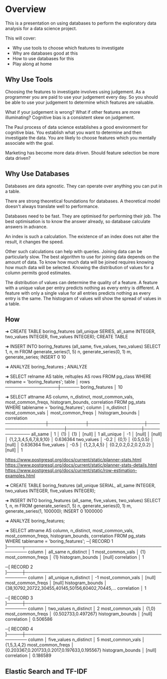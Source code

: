 Overview
========

This is a presentation on using databases to perform the exploratory data analysis for a data science project.

This will cover:
 * Why use tools to choose which features to investigate
 * Why are databases good at this
 * How to use databases for this
 * Play along at home

Why Use Tools
-------------

Choosing the features to investigate involves using judgement.
As a programmer you are paid to use your judgement every day.
So you should be able to use your judgement to determine which features are valuable.

What if your judgement is wrong?
What if other features are more illuminating?
Cognitive bias is a consistent skew on judgement.

The Paul process of data science establishes a good environment for cognitive bias.
You establish what you want to determine and then investigate the data.
You are likely to choose features which you mentally associate with the goal.

Marketing has become more data driven.
Should feature selection be more data driven?

Why Use Databases
-----------------

Databases are data agnostic.
They can operate over anything you can put in a table.

There are strong theoretical foundations for databases.
A theoretical model doesn't always translate well to performance.

Databases need to be fast.
They are optimised for performing their job.
The best optimisation is to know the answer already, so database calculate answers in advance.

An index is such a calculation.
The existence of an index does not alter the result, it changes the speed.

Other such calculations can help with queries.
Joining data can be particularly slow.
The best algorithm to use for joining data depends on the amount of data.
To know how much data will be joined requires knowing how much data will be selected.
Knowing the distribution of values for a column permits good estimates.

The distribution of values can determine the quality of a feature.
A feature with a unique value per entry predicts nothing as every entry is different.
A feature with only a single value for all entries predicts nothing as every entry is the same.
The histogram of values will show the spread of values in a table.

How
---

➜ CREATE TABLE boring_features (all_unique SERIES, all_same INTEGER, two_values INTEGER, five_values INTEGER);
CREATE TABLE

➜ INSERT INTO boring_features (all_same, five_values, two_values) SELECT 1, n, m FROM generate_series(1, 5) n, generate_series(0, 1) m, generate_series;
INSERT 0 10

➜ ANALYZE boring_features ;
ANALYZE

➜ SELECT relname AS table, reltuples AS rows FROM pg_class WHERE relname = 'boring_features';
      table      │ rows
─────────────────┼──────
 boring_features │   10

➜ SELECT attname AS column, n_distinct, most_common_vals, most_common_freqs, histogram_bounds, correlation FROM pg_stats WHERE tablename = 'boring_features';
   column    │ n_distinct │ most_common_vals │   most_common_freqs   │    histogram_bounds    │ correlation
─────────────┼────────────┼──────────────────┼───────────────────────┼────────────────────────┼─────────────
 all_same    │          1 │ {1}              │ {1}                   │ [null]                 │           1
 all_unique  │         -1 │ [null]           │ [null]                │ {1,2,3,4,5,6,7,8,9,10} │    0.636364
 two_values  │       -0.2 │ {0,1}            │ {0.5,0.5}             │ [null]                 │    0.636364
 five_values │       -0.5 │ {1,2,3,4,5}      │ {0.2,0.2,0.2,0.2,0.2} │ [null]                 │           1

https://www.postgresql.org/docs/current/static/planner-stats.html
https://www.postgresql.org/docs/current/static/planner-stats-details.html
https://www.postgresql.org/docs/current/static/row-estimation-examples.html

➜ CREATE TABLE boring_features
    (all_unique SERIAL, all_same INTEGER, two_values INTEGER, five_values INTEGER);

➜ INSERT INTO boring_features
    (all_same, five_values, two_values)
    SELECT 1, n, m
        FROM generate_series(1, 5) n, generate_series(0, 1) m, generate_series(1, 100000);
INSERT 0 1000000

➜ ANALYZE boring_features;

➜ SELECT attname AS column, n_distinct, most_common_vals, most_common_freqs, histogram_bounds, correlation FROM pg_stats WHERE tablename = 'boring_features';
─[ RECORD 1 ]─────┬───────────────────────────────────────────────────
column            │ all_same
n_distinct        │ 1
most_common_vals  │ {1}
most_common_freqs │ {1}
histogram_bounds  │ [null]
correlation       │ 1

─[ RECORD 2 ]─────┼───────────────────────────────────────────────────
column            │ all_unique
n_distinct        │ -1
most_common_vals  │ [null]
most_common_freqs │ [null]
histogram_bounds  │ {38,10792,20722,30455,40145,50156,60402,70445,...
correlation       │ 1

─[ RECORD 3 ]─────┼───────────────────────────────────────────────────
column            │ two_values
n_distinct        │ 2
most_common_vals  │ {1,0}
most_common_freqs │ {0.502733,0.497267}
histogram_bounds  │ [null]
correlation       │ 0.506586

─[ RECORD 4 ]─────┼───────────────────────────────────────────────────
column            │ five_values
n_distinct        │ 5
most_common_vals  │ {1,5,3,4,2}
most_common_freqs │ {0.203367,0.201733,0.2017,0.197633,0.195567}
histogram_bounds  │ [null]
correlation       │ 0.186589

Elastic Search and TF-IDF
-------------------------
